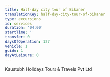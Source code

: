 ```yaml
---
title: Half-day city tour of Bikaner
translationKey: half-day-city-tour-of-bikaner
type: excursions
id: services
duration: '04:00'
startTime: ''
transfer: 0
daysOfOperation: 127
vehicle: 1
guide: 1
dayAtLeisure: 0
---
```

Kaustubh Holidays Tours & Travels Pvt Ltd